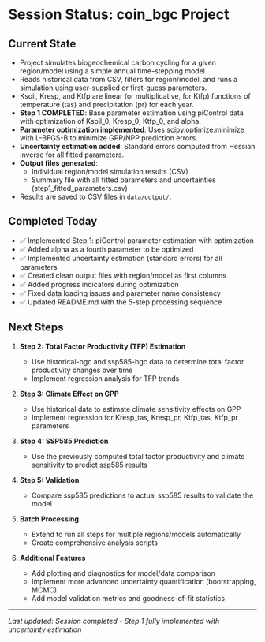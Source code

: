 # Session Status: coin_bgc Project

## Current State
- Project simulates biogeochemical carbon cycling for a given region/model using a simple annual time-stepping model.
- Reads historical data from CSV, filters for region/model, and runs a simulation using user-supplied or first-guess parameters.
- Ksoil, Kresp, and Ktfp are linear (or multiplicative, for Ktfp) functions of temperature (tas) and precipitation (pr) for each year.
- **Step 1 COMPLETED**: Base parameter estimation using piControl data with optimization of Ksoil_0, Kresp_0, Ktfp_0, and alpha.
- **Parameter optimization implemented**: Uses scipy.optimize.minimize with L-BFGS-B to minimize GPP/NPP prediction errors.
- **Uncertainty estimation added**: Standard errors computed from Hessian inverse for all fitted parameters.
- **Output files generated**: 
  - Individual region/model simulation results (CSV)
  - Summary file with all fitted parameters and uncertainties (step1_fitted_parameters.csv)
- Results are saved to CSV files in `data/output/`.

## Completed Today
- ✅ Implemented Step 1: piControl parameter estimation with optimization
- ✅ Added alpha as a fourth parameter to be optimized
- ✅ Implemented uncertainty estimation (standard errors) for all parameters
- ✅ Created clean output files with region/model as first columns
- ✅ Added progress indicators during optimization
- ✅ Fixed data loading issues and parameter name consistency
- ✅ Updated README.md with the 5-step processing sequence

## Next Steps
1. **Step 2: Total Factor Productivity (TFP) Estimation**
   - Use historical-bgc and ssp585-bgc data to determine total factor productivity changes over time
   - Implement regression analysis for TFP trends

2. **Step 3: Climate Effect on GPP**
   - Use historical data to estimate climate sensitivity effects on GPP
   - Implement regression for Kresp_tas, Kresp_pr, Ktfp_tas, Ktfp_pr parameters

3. **Step 4: SSP585 Prediction**
   - Use the previously computed total factor productivity and climate sensitivity to predict ssp585 results

4. **Step 5: Validation**
   - Compare ssp585 predictions to actual ssp585 results to validate the model

5. **Batch Processing**
   - Extend to run all steps for multiple regions/models automatically
   - Create comprehensive analysis scripts

6. **Additional Features**
   - Add plotting and diagnostics for model/data comparison
   - Implement more advanced uncertainty quantification (bootstrapping, MCMC)
   - Add model validation metrics and goodness-of-fit statistics

---
_Last updated: Session completed - Step 1 fully implemented with uncertainty estimation_ 